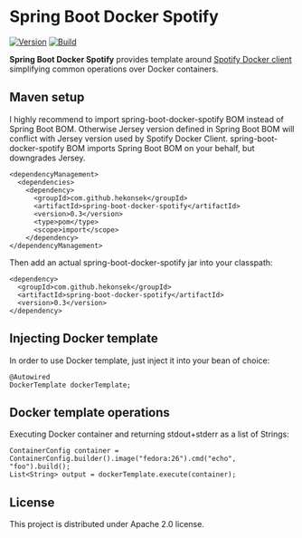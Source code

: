 # Spring Boot Docker Spotify

[![Version](https://img.shields.io/badge/Spring%20Boot%20Docker%20Spotify-0.3-blue.svg)](https://github.com/hekonsek/spring-boot-docker-spotify/releases)
[![Build](https://api.travis-ci.org/hekonsek/spring-boot-docker-spotify.svg)](https://travis-ci.org/hekonsek/spring-boot-docker-spotify)

**Spring Boot Docker Spotify** provides template around [Spotify Docker client](https://github.com/spotify/docker-client) simplifying common
operations over Docker containers.

## Maven setup

I highly recommend to import spring-boot-docker-spotify BOM instead of Spring Boot BOM. Otherwise Jersey version defined in Spring Boot BOM will conflict 
with Jersey version used by Spotify Docker Client. spring-boot-docker-spotify BOM imports Spring Boot BOM on your behalf, but downgrades Jersey.

```
<dependencyManagement>
  <dependencies>
    <dependency>
      <groupId>com.github.hekonsek</groupId>
      <artifactId>spring-boot-docker-spotify</artifactId>
      <version>0.3</version>
      <type>pom</type>
      <scope>import</scope>
    </dependency>
</dependencyManagement>
```

Then add an actual spring-boot-docker-spotify jar into your classpath:

    <dependency>
      <groupId>com.github.hekonsek</groupId>
      <artifactId>spring-boot-docker-spotify</artifactId>
      <version>0.3</version>
    </dependency>

## Injecting Docker template

In order to use Docker template, just inject it into your bean of choice:

```
@Autowired
DockerTemplate dockerTemplate;
```

## Docker template operations

Executing Docker container and returning stdout+stderr as a list of Strings:

```
ContainerConfig container = ContainerConfig.builder().image("fedora:26").cmd("echo", "foo").build();
List<String> output = dockerTemplate.execute(container);
```

## License

This project is distributed under Apache 2.0 license.